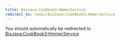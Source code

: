 ```yaml
---
title: BioJava:CooBook3:HmmerService
redirect_to: /wiki/BioJava:CookBook3:HmmerService
---
```


You should automatically be redirected to [BioJava:CookBook3:HmmerService](/wiki/BioJava:CookBook3:HmmerService)
